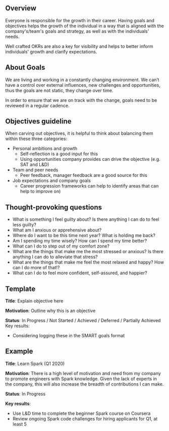 ## Overview

Everyone is responsible for the growth in their career. Having goals and objectives helps the growth of the individual in a way that is aligned with the company's/team's goals and strategy, as well as with the individuals' needs.

Well crafted OKRs are also a key for visibility and helps to better inform individuals' growth and clarify expectations.

## About Goals

We are living and working in a constantly changing environment. We can’t have a control over external influences, new challenges and opportunities, thus the goals are not static, they change over time.

In order to ensure that we are on track with the change, goals need to be reviewed in a regular cadence.

## Objectives guideline

When carving out objectives, it is helpful to think about balancing them within these three categories:

- Personal ambitions and growth
  - Self-reflection is a good input for this
  - Using opportunities company provides can drive the objective (e.g. SAT and
L&D)
- Team and peer needs
  - Peer feedback, manager feedback are a good source for this 
- Job expectations and company goals 
  - Career progression frameworks can help to identify areas that can help to improve on)

## Thought-provoking questions

- What is something I feel guilty about? Is there anything I can do to feel less guilty?
- What am I anxious or apprehensive about?
- Where do I want to be this time next year? What is holding me back? 
- Am I spending my time wisely? How can I spend my time better?
- What can I do to step out of my comfort zone?
- What are the things that make me the most stressed or anxious? Is there anything I can do to alleviate that stress?
- What are the things that make me feel the most relaxed and happy? How can I do more of that!?
- What can I do to feel more confident, self-assured, and happier?

## Template

**Title**: Explain objective here

**Motivation**: Outline why this is an objective

**Status**: In Progress / Not Started / Achieved / Deferred / Partially Achieved Key results:
- Considering logging these in the ​SMART​ goals format

## Example

**Title**: Learn Spark (Q1 2020)

**Motivation**: There is a high level of motivation and need from my company to promote engineers with Spark knowledge. Given the lack of experts in the company, this will also increase the breadth of contributions I can make.

**Status**: In Progress

**Key results**:
- Use L&D time to complete the beginner Spark course on Coursera
- Review ongoing Spark code challenges for hiring applicants for Q1, at least 5
